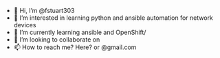 - 👋 Hi, I’m @fstuart303
- 👀 I’m interested in learning python and ansible automation for network devices
- 🌱 I’m currently learning ansible and OpenShift/
- 💞️ I’m looking to collaborate on 
- 📫 How to reach me? Here? or @gmail.com

<!---
fstuart303/fstuart303 is a ✨ special ✨ repository because its `README.md` (this file) appears on your GitHub profile.
You can click the Preview link to take a look at your changes.
--->
